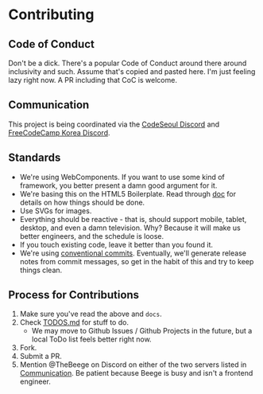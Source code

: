 # Contributing

## Code of Conduct
Don't be a dick. There's a popular Code of Conduct around there around inclusivity and such. Assume that's copied and pasted here. I'm just feeling lazy right now. A PR including that CoC is welcome.

## Communication
This project is being coordinated via the [CodeSeoul Discord](https://discord.gg/HFknCs8) and [FreeCodeCamp Korea Discord](https://discord.gg/ESYY8jmCvs).

## Standards
* We're using WebComponents. If you want to use some kind of framework, you better present a damn good argument for it.
* We're basing this on the HTML5 Boilerplate. Read through [doc](doc) for details on how things should be done.
* Use SVGs for images.
* Everything should be reactive - that is, should support mobile, tablet, desktop, and even a damn television. Why? Because it will make us better engineers, and the schedule is loose.
* If you touch existing code, leave it better than you found it.
* We're using [conventional commits](https://www.conventionalcommits.org/en/v1.0.0-beta.2/). Eventually, we'll generate release notes from commit messages, so get in the habit of this and try to keep things clean.

## Process for Contributions
1. Make sure you've read the above and `docs`.
2. Check [TODOS.md](TODOS.md) for stuff to do.
   * We may move to Github Issues / Github Projects in the future, but a local ToDo list feels better right now.
3. Fork.
4. Submit a PR.
5. Mention @TheBeege on Discord on either of the two servers listed in [Communication](#communication).
Be patient because Beege is busy and isn't a frontend engineer.
